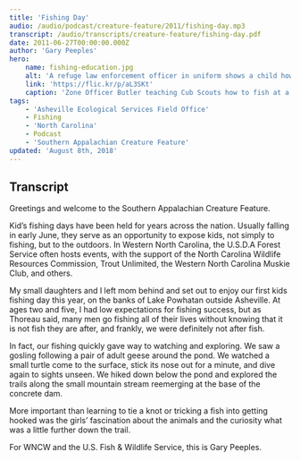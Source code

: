 ```yaml
---
title: 'Fishing Day'
audio: /audio/podcast/creature-feature/2011/fishing-day.mp3
transcript: /audio/transcripts/creature-feature/fishing-day.pdf
date: 2011-06-27T00:00:00.000Z
author: 'Gary Peeples'
hero:
    name: fishing-education.jpg
    alt: 'A refuge law enforcement officer in uniform shows a child how to cast a rod.'
    link: 'https://flic.kr/p/aL3SKt'
    caption: 'Zone Officer Butler teaching Cub Scouts how to fish at a summer camp in Brunswick, GA. Photo by USFWS.'
tags:
    - 'Asheville Ecological Services Field Office'
    - Fishing
    - 'North Carolina'
    - Podcast
    - 'Southern Appalachian Creature Feature'
updated: 'August 8th, 2018'
---
```


## Transcript

Greetings and welcome to the Southern Appalachian Creature Feature.

Kid’s fishing days have been held for years across the nation. Usually falling in early June, they serve as an opportunity to expose kids, not simply to fishing, but to the outdoors. In Western North Carolina, the U.S.D.A Forest Service often hosts events, with the support of the North Carolina Wildlife Resources Commission, Trout Unlimited, the Western North Carolina Muskie Club, and others.

My small daughters and I left mom behind and set out to enjoy our first kids fishing day this year, on the banks of Lake Powhatan outside Asheville. At ages two and five, I had low expectations for fishing success, but as Thoreau said, many men go fishing all of their lives without knowing that it is not fish they are after, and frankly, we were definitely not after fish.

In fact, our fishing quickly gave way to watching and exploring. We saw a gosling following a pair of adult geese around the pond. We watched a small turtle come to the surface, stick its nose out for a minute, and dive again to sights unseen. We hiked down below the pond and explored the trails along the small mountain stream reemerging at the base of the concrete dam.

More important than learning to tie a knot or tricking a fish into getting hooked was the girls’ fascination about the animals and the curiosity what was a little further down the trail. 

For WNCW and the U.S. Fish & Wildlife Service, this is Gary Peeples.
